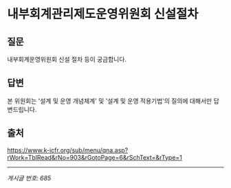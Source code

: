 # 내부회계관리제도운영위원회 신설절차

## 질문
내부회계운영위원회 신설 절차 등이 궁금합니다.

## 답변
본 위원회는 '설계 및 운영 개념체계' 및 '설계 및 운영 적용기법'의 질의에 대해서만 답변드립니다.

## 출처
https://www.k-icfr.org/sub/menu/qna.asp?rWork=TblRead&rNo=903&rGotoPage=6&rSchText=&rType=1

---
*게시글 번호: 685*
